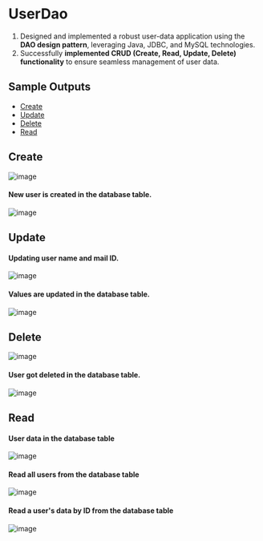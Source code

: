 # UserDao  

1. Designed and implemented a robust user-data application using the **DAO design pattern**, leveraging Java, JDBC, and MySQL technologies.
2. Successfully **implemented CRUD (Create, Read, Update, Delete) functionality** to ensure seamless management of user data.




## Sample Outputs 

- [Create](#Create) 
- [Update](#Update)
- [Delete](#Delete)
- [Read](#Read) 


## Create 

![image](https://github.com/Jeysiva-apjs/UserDao/assets/126048586/b891d05d-adce-4393-8973-6cec3772cadf)

#### New user is created in the database table.

![image](https://github.com/Jeysiva-apjs/UserDao/assets/126048586/10f25c18-c6b5-4279-a9dd-a5465353ed75)

## Update

#### Updating user name and mail ID.

![image](https://github.com/Jeysiva-apjs/UserDao/assets/126048586/e9a0371e-aaf1-45d5-8df6-c9991ff3a25e)

#### Values are updated in the database table.

![image](https://github.com/Jeysiva-apjs/UserDao/assets/126048586/30b0263b-f124-4818-9772-38ee321d1653)

## Delete 

![image](https://github.com/Jeysiva-apjs/UserDao/assets/126048586/73e6fddb-283b-45a4-b816-c8d9c331e587)

#### User got deleted in the database table.

![image](https://github.com/Jeysiva-apjs/UserDao/assets/126048586/e268ed1d-8c1e-478c-a366-cabd6fc00afe)

## Read

#### User data in the database table

![image](https://github.com/Jeysiva-apjs/UserDao/assets/126048586/b5d62fa7-8b32-4870-bfbc-2dc3eb7bfc49)

#### Read all users from the database table

![image](https://github.com/Jeysiva-apjs/UserDao/assets/126048586/466f9c3c-b5a4-46be-a1ce-9f975a3a197e)

#### Read a user's data by ID from the database table

![image](https://github.com/Jeysiva-apjs/UserDao/assets/126048586/2d955613-2544-497b-9f8b-168c5377df29)














